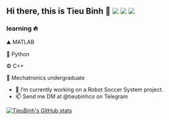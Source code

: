 ## Hi there, this is Tieu Binh 👋 <img src="https://img.shields.io/badge/MATLAB-enthusiast-orange"> <img src="https://img.shields.io/badge/python-enthusiast-green"> <img src="https://img.shields.io/badge/C%2B%2B-enthusiast-red"/>
### learning 🔥

⛰️ MATLAB

🐍 Python

©️ C++

🍁 Mechatronics undergraduate

- 🔭 I’m currently working on a Robot Soccer System project.
- 📫 Send me DM at @tieubinhco on Telegram

[![TieuBinh's GitHub stats](https://github-readme-stats.vercel.app/api?tieubinhco=anuraghazra)](https://github.com/anuraghazra/github-readme-stats)

<!--
**tieubinhco/tieubinhco** is a ✨ _special_ ✨ repository because its `README.md` (this file) appears on your GitHub profile.

Here are some ideas to get you started:

- 🔭 I’m currently working on ...
- 🌱 I’m currently learning ...
- 👯 I’m looking to collaborate on ...
- 🤔 I’m looking for help with ...
- 💬 Ask me about ...
- 📫 How to reach me: ...
- 😄 Pronouns: ...
- ⚡ Fun fact: ...
-->


